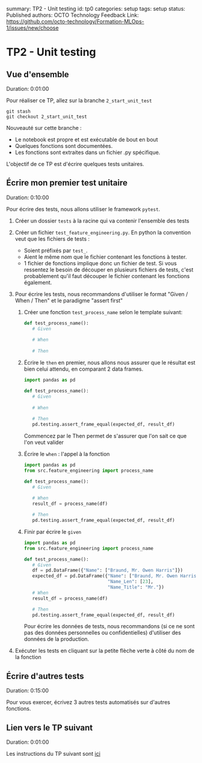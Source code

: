 summary: TP2 - Unit testing
id: tp0
categories: setup
tags: setup
status: Published
authors: OCTO Technology
Feedback Link: https://github.com/octo-technology/Formation-MLOps-1/issues/new/choose

# TP2 - Unit testing

## Vue d'ensemble

Duration: 0:01:00

Pour réaliser ce TP, allez sur la branche `2_start_unit_test`

```shell
git stash
git checkout 2_start_unit_test
```

Nouveauté sur cette branche :

- Le notebook est propre et est exécutable de bout en bout
- Quelques fonctions sont documentées.
- Les fonctions sont extraites dans un fichier .py spécifique.

L'objectif de ce TP est d'écrire quelques tests unitaires.

## Écrire mon premier test unitaire

Duration: 0:10:00

Pour écrire des tests, nous allons utiliser le framework `pytest`.

1. Créer un dossier `tests` à la racine qui va contenir l'ensemble des tests
2. Créer un fichier `test_feature_engineering.py`. En python la convention veut que les fichiers de tests :
    - Soient préfixés par `test_`.
    - Aient le même nom que le fichier contenant les fonctions à tester.
    - 1 fichier de fonctions implique donc un fichier de test. Si vous ressentez le besoin de découper en plusieurs
      fichiers de tests, c'est probablement qu'il faut découper le fichier contenant les fonctions également.

3. Pour écrire les tests, nous recommandons d'utiliser le format "Given / When / Then" et le paradigme "assert first"
    1. Créer une fonction `test_process_name` selon le template suivant:
       ```python
       def test_process_name():
          # Given
    
          # When
    
          # Then
        ```
    2. Écrire le `then` en premier, nous allons nous assurer que le résultat est bien celui attendu, en comparant 2 data
       frames.
       ```python
       import pandas as pd
       
       def test_process_name():
          # Given
    
          # When
    
          # Then
          pd.testing.assert_frame_equal(expected_df, result_df)
        ```

       Commencez par le Then permet de s'assurer que l'on sait ce que l'on veut valider
    3. Écrire le `when` : l'appel à la fonction
       ```python
       import pandas as pd
       from src.feature_engineering import process_name
       
       def test_process_name():
          # Given
    
          # When
          result_df = process_name(df)
       
          # Then
          pd.testing.assert_frame_equal(expected_df, result_df)
        ```
    4. Finir par écrire le `given`
       ```python
       import pandas as pd
       from src.feature_engineering import process_name
       
       def test_process_name():
          # Given
          df = pd.DataFrame({"Name": ["Braund, Mr. Owen Harris"]})
          expected_df = pd.DataFrame({"Name": ["Braund, Mr. Owen Harris"],
                                      "Name_Len": [23],
                                      "Name_Title": "Mr."})
          # When
          result_df = process_name(df)
       
          # Then
          pd.testing.assert_frame_equal(expected_df, result_df)
       ```
       Pour écrire les données de tests, nous recommandons (si ce ne sont pas des données personnelles ou
       confidentielles) d'utiliser des données de la production.
4. Exécuter les tests en cliquant sur la petite flèche verte à côté du nom de la fonction

## Écrire d'autres tests

Duration: 0:15:00

Pour vous exercer, écrivez 3 autres tests automatisés sur d'autres fonctions.


## Lien vers le TP suivant

Duration: 0:01:00

Les instructions du TP suivant sont [ici](https://octo-technology.github.io/Formation-MLOps-1/tp3#0)